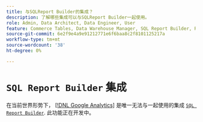 ```yaml
---
title: 与SQLReport Builder的集成？
description: 了解哪些集成可以与SQLReport Builder一起使用。
role: Admin, Data Architect, Data Engineer, User
feature: Commerce Tables, Data Warehouse Manager, SQL Report Builder, Reports
source-git-commit: 6e2f9e4a9e91212771e6f6baa8c2f8101125217a
workflow-type: tm+mt
source-wordcount: '38'
ht-degree: 0%

---
```


# `SQL Report Builder` 集成

在当前世界形势下， [[!DNL Google Analytics]](../importing-data/integrations/google-analytics.md) 是唯一无法与一起使用的集成 [`SQL Report Builder`](../dev-reports/sql-rpt-bldr.md). 此功能正在开发中。

